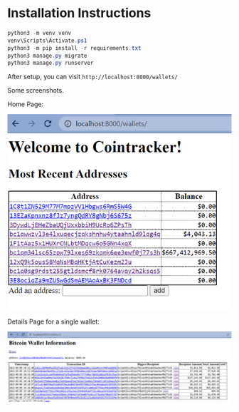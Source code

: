 # Installation Instructions

```powershell
python3 -m venv venv
venv\Scripts\Activate.ps1
python3 -m pip install -r requirements.txt
python3 manage.py migrate
python3 manage.py runserver
```

After setup, you can visit `http://localhost:8000/wallets/`

Some screenshots.

Home Page:

![Home Page](images/homepage.png "Home Page")

Details Page for a single wallet:

![Wallet](images/wallet.png "Wallet")